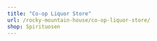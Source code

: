 ```yaml
---
title: "Co-op Liquor Store"
url: /rocky-mountain-house/co-op-liquor-store/
shop: Spirituosen
---
```

